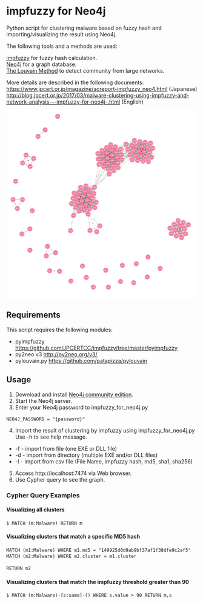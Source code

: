 # impfuzzy for Neo4j
  Python script for clustering malware based on fuzzy hash and importing/visualizing the result using Neo4j.

  The following tools and a methods are used:

  [impfuzzy](https://github.com/JPCERTCC/aa-tools/tree/master/impfuzzy) for fuzzy hash calculation.  
  [Neo4j](https://neo4j.com) for a graph database.  
  [The Louvain Method](http://perso.uclouvain.be/vincent.blondel/research/louvain.html) to detect community from large networks.  

  More details are described in the following documents:   
  https://www.jpcert.or.jp/magazine/acreport-impfuzzy_neo4.html (Japanese)   
  http://blog.jpcert.or.jp/2017/03/malware-clustering-using-impfuzzy-and-network-analysis---impfuzzy-for-neo4j-.html (English)   

  ![impfuzzy for Neo4j sample](images/sample.png)

## Requirements
  This script requires the following modules:

  * pyimpfuzzy https://github.com/JPCERTCC/impfuzzy/tree/master/pyimpfuzzy
  * py2neo v3 http://py2neo.org/v3/
  * pylouvain.py https://github.com/patapizza/pylouvain

## Usage
1. Download and install [Neo4j community edition](https://neo4j.com/download/).  
2. Start the Neo4j server.  
3. Enter your Neo4j password to impfuzzy_for_neo4j.py  
  ```
  NEO4J_PASSWORD = "{password}"
  ```
4. Import the result of clustering by impfuzzy using impfuzzy_for_neo4j.py  
  Use -h to see help message.  

  * -f - import from file (one EXE or DLL file)
  * -d - import from directory (multiple EXE and/or DLL files)
  * -l - import from csv file (File Name, impfuzzy hash, md5, sha1, sha256)

5. Access http://localhost:7474 via Web browser.  
6. Use Cypher query to see the graph.  

### Cypher Query Examples
#### Visualizing all clusters
```
$ MATCH (m:Malware) RETURN m
```
#### Visualizing clusters that match a specific MD5 hash
```
MATCH (m1:Malware) WHERE m1.md5 = "149925d0d9ab9bf37af1f38dfe9c2af5"
MATCH (m2:Malware) WHERE m2.cluster = m1.cluster

RETURN m2
```
#### Visualizing clusters that match the impfuzzy threshold greater than 90
```
$ MATCH (m:Malware)-[s:same]-() WHERE s.value > 90 RETURN m,s
```
